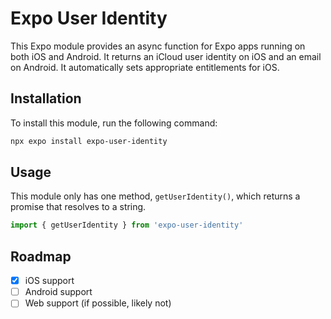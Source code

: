 # Expo User Identity

This Expo module provides an async function for Expo apps running on both iOS and Android. It returns an iCloud user identity on iOS and an email on Android. It automatically sets appropriate entitlements for iOS.

## Installation

To install this module, run the following command:

```bash
npx expo install expo-user-identity
```

## Usage

This module only has one method, `getUserIdentity()`, which returns a promise that resolves to a string.

```jsx
import { getUserIdentity } from 'expo-user-identity'
```

## Roadmap

- [x] iOS support
- [ ] Android support
- [ ] Web support (if possible, likely not)
